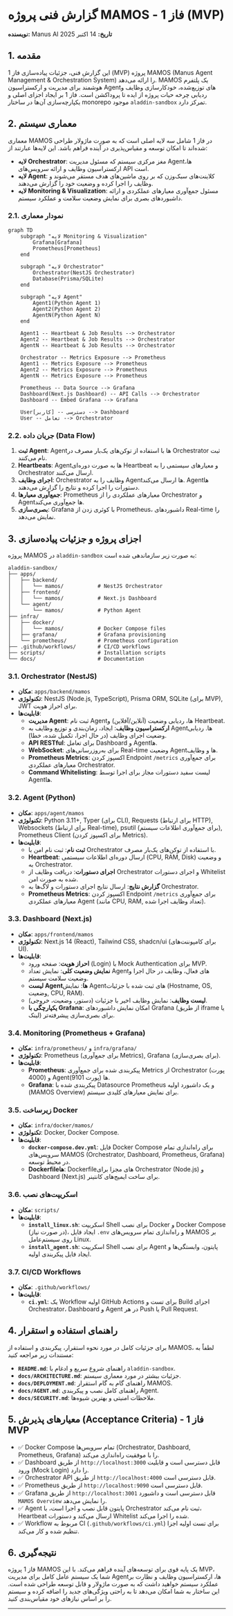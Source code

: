 # گزارش فنی پروژه MAMOS - فاز 1 (MVP)

**نویسنده:** Manus AI
**تاریخ:** 14 اکتبر 2025

## 1. مقدمه

این گزارش فنی، جزئیات پیاده‌سازی فاز 1 (MVP) پروژه MAMOS (Manus Agent Management & Orchestration System) را ارائه می‌دهد. MAMOS یک پلتفرم هوشمند برای مدیریت و ارکستراسیون Agentهای توزیع‌شده، خودکارسازی وظایف و ردیابی چرخه حیات پروژه از ایده تا پروداکشن است. فاز 1 بر ایجاد اجزای اصلی و یکپارچه‌سازی آن‌ها در ساختار monorepo موجود `aladdin-sandbox` تمرکز دارد.

## 2. معماری سیستم

معماری MAMOS در فاز 1 شامل سه لایه اصلی است که به صورت ماژولار طراحی شده‌اند تا امکان توسعه و مقیاس‌پذیری در آینده فراهم باشد. این لایه‌ها عبارتند از:

*   **لایه Orchestrator**: مغز مرکزی سیستم که مسئول مدیریت Agentها، ارکستراسیون وظایف و ارائه سرویس‌های API است.
*   **لایه Agent**: کلاینت‌های سبک‌وزن که بر روی ماشین‌های هدف مستقر می‌شوند و وظایف را اجرا کرده و وضعیت خود را گزارش می‌دهند.
*   **لایه Monitoring & Visualization**: مسئول جمع‌آوری معیارهای عملکردی و ارائه داشبوردهای بصری برای نمایش وضعیت سلامت و عملکرد سیستم.

### 2.1. نمودار معماری

```mermaid
graph TD
    subgraph "لایه Monitoring & Visualization"
        Grafana[Grafana]
        Prometheus[Prometheus]
    end

    subgraph "لایه Orchestrator"
        Orchestrator(NestJS Orchestrator)
        Database(Prisma/SQLite)
    end

    subgraph "لایه Agent"
        Agent1(Python Agent 1)
        Agent2(Python Agent 2)
        AgentN(Python Agent N)
    end

    Agent1 -- Heartbeat & Job Results --> Orchestrator
    Agent2 -- Heartbeat & Job Results --> Orchestrator
    AgentN -- Heartbeat & Job Results --> Orchestrator

    Orchestrator -- Metrics Exposure --> Prometheus
    Agent1 -- Metrics Exposure --> Prometheus
    Agent2 -- Metrics Exposure --> Prometheus
    AgentN -- Metrics Exposure --> Prometheus

    Prometheus -- Data Source --> Grafana
    Dashboard(Next.js Dashboard) -- API Calls --> Orchestrator
    Dashboard -- Embed Grafana --> Grafana

    User[کاربر] -- دسترسی --> Dashboard
    User -- تعامل --> Orchestrator
```

### 2.2. جریان داده (Data Flow)

1.  **ثبت Agent**: Agentها با استفاده از توکن‌های یک‌بار مصرف در Orchestrator ثبت نام می‌کنند.
2.  **Heartbeats**: Agentها به صورت دوره‌ای Heartbeat و معیارهای سیستمی را به Orchestrator ارسال می‌کنند.
3.  **اجرای وظایف**: Orchestrator وظایف را به Agentها ارسال می‌کند. Agentها دستورات را اجرا کرده و نتایج را گزارش می‌دهند.
4.  **جمع‌آوری معیارها**: Prometheus معیارهای عملکردی را از Orchestrator و Agentها جمع‌آوری می‌کند.
5.  **بصری‌سازی**: Grafana با کوئری زدن از Prometheus، داشبوردهای Real-time را نمایش می‌دهد.

## 3. اجزای پروژه و جزئیات پیاده‌سازی

پروژه MAMOS در `aladdin-sandbox` به صورت زیر سازماندهی شده است:

```
aladdin-sandbox/
├── apps/
│   ├── backend/
│   │   └── mamos/           # NestJS Orchestrator
│   ├── frontend/
│   │   └── mamos/           # Next.js Dashboard
│   └── agent/
│       └── mamos/           # Python Agent
├── infra/
│   ├── docker/
│   │   └── mamos/           # Docker Compose files
│   ├── grafana/             # Grafana provisioning
│   └── prometheus/          # Prometheus configuration
├── .github/workflows/       # CI/CD workflows
├── scripts/                 # Installation scripts
└── docs/                    # Documentation
```

### 3.1. Orchestrator (NestJS)

*   **مکان**: `apps/backend/mamos`
*   **تکنولوژی**: NestJS (Node.js, TypeScript), Prisma ORM, SQLite (برای MVP), JWT برای احراز هویت.
*   **قابلیت‌ها**:
    *   **مدیریت Agent**: ثبت نام Agentها، ردیابی وضعیت (آنلاین/آفلاین) و Heartbeat.
    *   **ارکستراسیون وظایف**: ایجاد، زمان‌بندی و توزیع وظایف به Agentها. ردیابی وضعیت اجرای وظایف (در حال اجرا، تکمیل شده، خطا).
    *   **API RESTful**: برای تعامل Dashboard و Agentها.
    *   **WebSocket**: برای به‌روزرسانی‌های Real-time وضعیت Agentها و وظایف.
    *   **Prometheus Metrics**: اکسپوز کردن Endpoint `/metrics` برای جمع‌آوری معیارهای عملکردی Orchestrator.
    *   **Command Whitelisting**: لیست سفید دستورات مجاز برای اجرا توسط Agentها.

### 3.2. Agent (Python)

*   **مکان**: `apps/agent/mamos`
*   **تکنولوژی**: Python 3.11+, Typer (برای CLI), Requests (برای ارتباط HTTP), Websockets (برای ارتباط Real-time), psutil (برای جمع‌آوری اطلاعات سیستم), Prometheus Client (برای اکسپوز کردن Metrics).
*   **قابلیت‌ها**:
    *   **ثبت نام**: ثبت نام امن با Orchestrator با استفاده از توکن‌های یک‌بار مصرف.
    *   **Heartbeat**: ارسال دوره‌ای اطلاعات سیستمی (CPU, RAM, Disk) و وضعیت به Orchestrator.
    *   **اجرای دستورات**: دریافت وظایف از Orchestrator و اجرای دستورات Whitelist شده به صورت امن.
    *   **گزارش نتایج**: ارسال نتایج اجرای دستورات و لاگ‌ها به Orchestrator.
    *   **Prometheus Metrics**: اکسپوز کردن Endpoint `/metrics` برای جمع‌آوری معیارهای عملکردی Agent (مانند CPU, RAM, تعداد وظایف اجرا شده).

### 3.3. Dashboard (Next.js)

*   **مکان**: `apps/frontend/mamos`
*   **تکنولوژی**: Next.js 14 (React), Tailwind CSS, shadcn/ui (برای کامپوننت‌های UI).
*   **قابلیت‌ها**:
    *   **احراز هویت**: صفحه ورود (Login) با Mock Authentication برای MVP.
    *   **نمایش وضعیت کلی**: نمایش تعداد Agentهای فعال، وظایف در حال اجرا و وضعیت سلامت سیستم.
    *   **لیست Agentها**: نمایش Agentهای ثبت شده با جزئیات (Hostname, OS, وضعیت, CPU, RAM).
    *   **لیست وظایف**: نمایش وظایف اخیر با جزئیات (دستور، وضعیت، خروجی).
    *   **یکپارچگی با Grafana**: امکان نمایش داشبوردهای Grafana (از طریق iframe یا لینک) برای بصری‌سازی پیشرفته‌تر.

### 3.4. Monitoring (Prometheus + Grafana)

*   **مکان**: `infra/prometheus/` و `infra/grafana/`
*   **تکنولوژی**: Prometheus (برای جمع‌آوری Metrics), Grafana (برای بصری‌سازی).
*   **قابلیت‌ها**:
    *   **Prometheus**: پیکربندی شده برای جمع‌آوری Metrics از Orchestrator (پورت 4000) و Agentها (پورت 9101).
    *   **Grafana**: پیکربندی شده با Datasource Prometheus و یک داشبورد اولیه (MAMOS Overview) برای نمایش معیارهای کلیدی سیستم.

### 3.5. زیرساخت Docker

*   **مکان**: `infra/docker/mamos/`
*   **تکنولوژی**: Docker, Docker Compose.
*   **قابلیت‌ها**:
    *   **`docker-compose.dev.yml`**: فایل Docker Compose برای راه‌اندازی تمام سرویس‌های MAMOS (Orchestrator, Dashboard, Prometheus, Grafana) در محیط توسعه.
    *   **Dockerfileها**: Dockerfileهای مجزا برای Orchestrator (Node.js) و Dashboard (Next.js) برای ساخت ایمیج‌های کانتینر.

### 3.6. اسکریپت‌های نصب

*   **مکان**: `scripts/`
*   **قابلیت‌ها**:
    *   **`install_linux.sh`**: اسکریپت Shell برای نصب Docker و Docker Compose (در صورت نیاز)، ایجاد فایل `.env` و راه‌اندازی تمام سرویس‌های MAMOS بر روی سیستم‌عامل Linux.
    *   **`install_agent.sh`**: اسکریپت Shell برای نصب Agent پایتون، وابستگی‌ها و ایجاد فایل پیکربندی اولیه.

### 3.7. CI/CD Workflows

*   **مکان**: `.github/workflows/`
*   **قابلیت‌ها**:
    *   **`ci.yml`**: یک Workflow اولیه GitHub Actions برای تست و Build اجزای Orchestrator، Dashboard و Agent در هر Push یا Pull Request.

## 4. راهنمای استفاده و استقرار

برای جزئیات کامل در مورد نحوه استقرار، پیکربندی و استفاده از MAMOS، لطفاً به مستندات زیر مراجعه کنید:

*   **`README.md`**: راهنمای شروع سریع و ادغام با `aladdin-sandbox`.
*   **`docs/ARCHITECTURE.md`**: جزئیات بیشتر در مورد معماری سیستم.
*   **`docs/DEPLOYMENT.md`**: راهنمای گام به گام استقرار MAMOS.
*   **`docs/AGENT.md`**: راهنمای کامل نصب و پیکربندی Agent.
*   **`docs/SECURITY.md`**: ملاحظات امنیتی و بهترین شیوه‌ها.

## 5. معیارهای پذیرش (Acceptance Criteria) - فاز 1 MVP

*   ✅ Docker Compose تمام سرویس‌ها (Orchestrator, Dashboard, Prometheus, Grafana) را با موفقیت راه‌اندازی می‌کند.
*   ✅ Dashboard از طریق `http://localhost:3000` قابل دسترسی است و قابلیت ورود (Mock Login) را دارد.
*   ✅ Orchestrator API از طریق `http://localhost:4000` قابل دسترسی است.
*   ✅ Prometheus از طریق `http://localhost:9090` قابل دسترسی است.
*   ✅ Grafana از طریق `http://localhost:3001` قابل دسترسی است و داشبورد `MAMOS Overview` را نمایش می‌دهد.
*   ✅ Agent پایتون قابل نصب و اجرا است، با Orchestrator ثبت نام می‌کند، Heartbeat ارسال می‌کند و دستورات Whitelist شده را اجرا می‌کند.
*   ✅ Workflow مربوط به CI (`.github/workflows/ci.yml`) برای تست اولیه اجزا تنظیم شده و کار می‌کند.

## 6. نتیجه‌گیری

فاز 1 پروژه MAMOS یک پایه قوی برای توسعه‌های آینده فراهم می‌کند. با این MVP، شما یک سیستم عامل کامل برای مدیریت Agentها، ارکستراسیون وظایف و نظارت بر عملکرد سیستم خواهید داشت که به صورت ماژولار و قابل توسعه طراحی شده است. این ساختار به شما امکان می‌دهد تا به راحتی ویژگی‌های جدید را اضافه کرده و سیستم را بر اساس نیازهای خود مقیاس‌بندی کنید.

---
